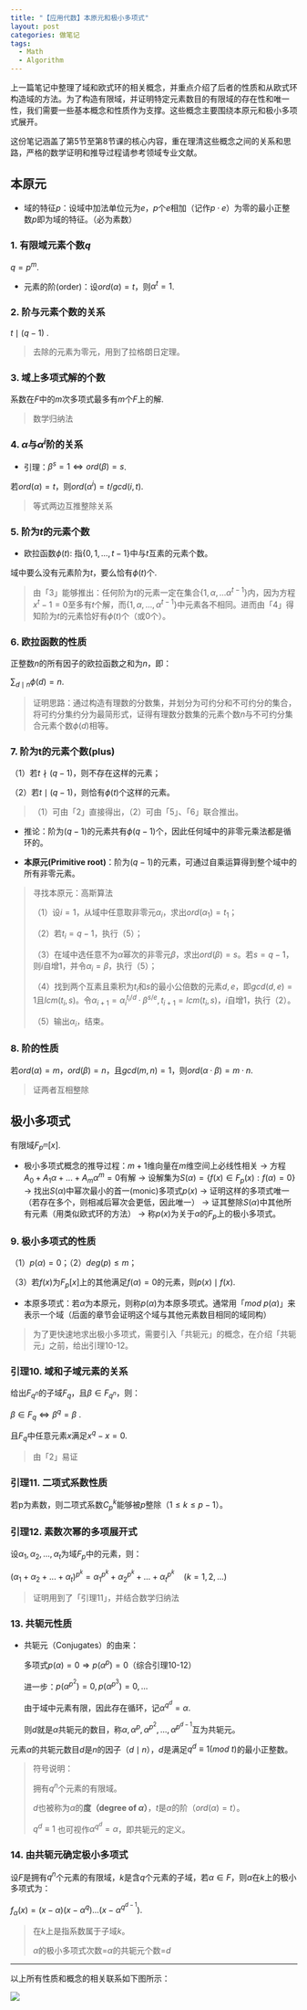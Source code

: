 ```yaml
---
title: "【应用代数】本原元和极小多项式"
layout: post
categories: 做笔记
tags:
  - Math
  - Algorithm
---
```


上一篇笔记中整理了域和欧式环的相关概念，并重点介绍了后者的性质和从欧式环构造域的方法。为了构造有限域，并证明特定元素数目的有限域的存在性和唯一性，我们需要一些基本概念和性质作为支撑。这些概念主要围绕本原元和极小多项式展开。

<!-- more -->

这份笔记涵盖了第5节至第8节课的核心内容，重在理清这些概念之间的关系和思路，严格的数学证明和推导过程请参考领域专业文献。

## 本原元

* 域的特征$p$：设域中加法单位元为$e$，$p$个$e$相加（记作$p·e$）为零的最小正整数$p$即为域的特征。（必为素数）

### 1. 有限域元素个数$q$

$q=p^m$.

* 元素的阶(order)：设$ord(\alpha)=t$，则$\alpha^t=1$.

### 2. 阶与元素个数的关系

$t \mid (q-1)$ .

> 去除的元素为零元，用到了拉格朗日定理。

### 3. 域上多项式解的个数

系数在$F$中的$m$次多项式最多有$m$个$F$上的解.

> 数学归纳法

### 4. $\alpha$与$\alpha ^i$阶的关系

* 引理：$\beta^s=1 \Leftrightarrow ord(\beta) = s$.

若$ord(\alpha)=t$，则$ord(\alpha^i)=t/gcd(i,t)$.

> 等式两边互推整除关系

### 5. 阶为$t$的元素个数

* 欧拉函数$\phi(t)$: 指$\{0,1,...,t-1\}$中与$t$互素的元素个数。

域中要么没有元素阶为$t$，要么恰有$\phi(t)$个.

> 由「3」能够推出：任何阶为$t$的元素一定在集合$\{1,\alpha,...\alpha^{t-1}\}$内，因为方程$x^t-1=0$至多有$t$个解，而$\{1,\alpha,...,\alpha^{t-1}\}$中元素各不相同。进而由「4」得知阶为$t$的元素恰好有$\phi(t)$个（或0个）。

### 6. 欧拉函数的性质

正整数$n$的所有因子的欧拉函数之和为$n$，即：

$\sum_{d \mid n} \phi(d)=n$.

> 证明思路：通过构造有理数的分数集，并划分为可约分和不可约分的集合，将可约分集约分为最简形式，证得有理数分数集的元素个数$n$与不可约分集合元素个数$\phi(d)$相等。

### 7. 阶为t的元素个数(plus)

（1）若$t\nmid (q-1)$，则不存在这样的元素；

（2）若$t \mid (q-1)$，则恰有$\phi(t)$个这样的元素。

> （1）可由「2」直接得出，（2）可由「5」、「6」联合推出。

* 推论：阶为$(q-1)$的元素共有$\phi(q-1)$个，因此任何域中的非零元乘法都是循环的。

* **本原元(Primitive root)**：阶为$(q-1)$的元素，可通过自乘运算得到整个域中的所有非零元素。

> 寻找本原元：高斯算法
>
> （1）设$i=1$，从域中任意取非零元$\alpha_i$，求出$ord(\alpha_1)=t_1$；
>
> （2）若$t_i=q-1$，执行（5）；
>
> （3）在域中选任意不为$\alpha$幂次的非零元$\beta$，求出$ord(\beta)=s$。若$s=q-1$，则$i$自增1，并令$\alpha_i=\beta$，执行（5）；
>
> （4）找到两个互素且乘积为$t_i​$和$s​$的最小公倍数的元素$d,e​$，即$gcd(d,e)=1​$且$lcm(t_i,s)​$。令$\alpha_{i+1}=\alpha_i^{t_i/d}·\beta^{s/e}, t_{i+1}=lcm(t_i,s)​$，$i​$自增1，执行（2）。
>
> （5）输出$\alpha_i$，结束。

### 8. 阶的性质

若$ord(\alpha)=m$，$ord(\beta)=n$，且$gcd(m,n)=1$，则$ord(\alpha · \beta)=m·n$.

> 证两者互相整除

## 极小多项式

有限域$F_{p^m}[x]$.

* 极小多项式概念的推导过程：$m+1$维向量在$m$维空间上必线性相关 -> 方程$A_0+A_1\alpha+...+A_m\alpha^m=0$有解 -> 设解集为$S(\alpha)=\{f(x)\in F_p(x):f(\alpha)=0\}$ -> 找出$S(\alpha)$中幂次最小的首一(monic)多项式$p(x)$ -> 证明这样的多项式唯一（若存在多个，则相减后幂次会更低，因此唯一） -> 证其整除$S(\alpha)$中其他所有元素（用类似欧式环的方法） -> 称$p(x)$为关于$\alpha$的$F_p$上的极小多项式。

### 9. 极小多项式的性质

（1）$p(\alpha) = 0$；（2）$deg(p)\leqslant m$；

（3）若$f(x)$为$F_p[x]$上的其他满足$f(\alpha)=0$的元素，则$p(x)\mid f(x)$.

* 本原多项式：若$\alpha$为本原元，则称$p(\alpha)$为本原多项式。通常用「$mod\ p(\alpha)$」来表示一个域（后面的章节会证明这个域与其他元素数目相同的域同构）

> 为了更快速地求出极小多项式，需要引入「共轭元」的概念，在介绍「共轭元」之前，给出引理10-12。

### 引理10. 域和子域元素的关系

给出$F_{q^n}$的子域$F_q$，且$\beta \in F_{q^n}$，则：

$\beta \in F_q \Leftrightarrow \beta^q=\beta$ .

且$F_q$中任意元素$x$满足$x^q-x=0$.

> 由「2」易证

### 引理11. 二项式系数性质

若p为素数，则二项式系数$C_p^k$能够被$p$整除（$1\leqslant k\leqslant p-1$）。

### 引理12. 素数次幂的多项展开式

设$\alpha_1,\alpha_2,...,\alpha_t$为域$F_p$中的元素，则：

$(\alpha_1+\alpha_2+...+\alpha_t)^{p^k}=\alpha_1^{p^k}+\alpha_2^{p^k}+...+\alpha_t^{p^k}\quad(k=1,2,...)$ 

> 证明用到了「引理11」，并结合数学归纳法

### 13. 共轭元性质

* 共轭元（Conjugates）的由来：

  多项式$p(\alpha)=0\Rightarrow p(\alpha^p)=0$（综合引理10-12）

  进一步：$p(\alpha^{p^2})=0, p(\alpha^{p^3})=0,...$

  由于域中元素有限，因此存在循环，记$\alpha^{q^d}=\alpha$.

  则$d$就是$\alpha$共轭元的数目，称$\alpha,\alpha^p,\alpha^{p^2},...,\alpha^{p^{d-1}}$互为共轭元。

元素$\alpha$的共轭元数目$d$是$n$的因子（$d\mid n$），$d$是满足$q^d\equiv 1(mod\ t)$的最小正整数。

> 符号说明：
>
> 拥有$q^n$个元素的有限域。
>
> $d$也被称为$\alpha$的**度（degree of $\alpha$）**，$t$是$\alpha$的阶（$ord(\alpha)=t$）。
>
> $q^d\equiv 1$ 也可视作$\alpha^{q^d}=\alpha$，即共轭元的定义。

### 14. 由共轭元确定极小多项式

设$F$是拥有$q^n$个元素的有限域，$k$是含$q$个元素的子域，若$\alpha\in F$，则$\alpha$在$k$上的极小多项式为：

$f_\alpha(x)=(x-\alpha)(x-\alpha^q)...(x-\alpha^{q^{d-1}})$.

> 在$k$上是指系数属于子域$k$。
>
> $\alpha$的极小多项式次数=$\alpha$的共轭元个数=$d$

---

以上所有性质和概念的相关联系如下图所示：

![](https://github.com/HusterHope/blogimage/raw/master/20181121-1.png)

